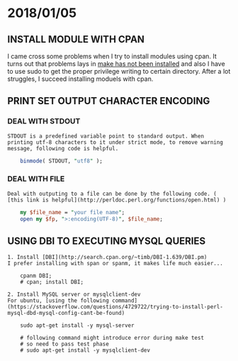 # 2018/01/05

## INSTALL MODULE WITH CPAN

I came cross some problems when I try to install modules using cpan. It turns out that problems lays in [make has not been installed](https://stackoverflow.com/questions/23293589/perl-module-install-error-cpan) and also I have to use sudo to get the proper privilege writing to certain directory.
    After a lot struggles, I succeed installing moduels with cpan.

## PRINT SET OUTPUT CHARACTER ENCODING

### DEAL WITH STDOUT

    STDOUT is a predefined variable point to standard output. When printing utf-8 characters to it under strict mode, to remove warning message, following code is helpful.

```perl
    binmode( STDOUT, "utf8" );
```

### DEAL WITH FILE

    Deal with outputing to a file can be done by the following code. ( [this link is helpful](http://perldoc.perl.org/functions/open.html) )

```perl
    my $file_name = "your file name";
    open my $fp, ">:encoding(UTF-8)", $file_name;
```

## USING DBI TO EXECUTING MYSQL QUERIES

    1. Install [DBI](http://search.cpan.org/~timb/DBI-1.639/DBI.pm)
    I prefer installing with span or spanm, it makes life much easier...

```shell
    cpanm DBI;
    # cpan; install DBI;
```

    2. Install MySQL server or mysqlclient-dev
    For ubuntu, [using the following command](https://stackoverflow.com/questions/4729722/trying-to-install-perl-mysql-dbd-mysql-config-cant-be-found)

```shell
    sudo apt-get install -y mysql-server

    # following command might introduce error during make test
    # so need to pass test phase
    # sudo apt-get install -y mysqlclient-dev
```
